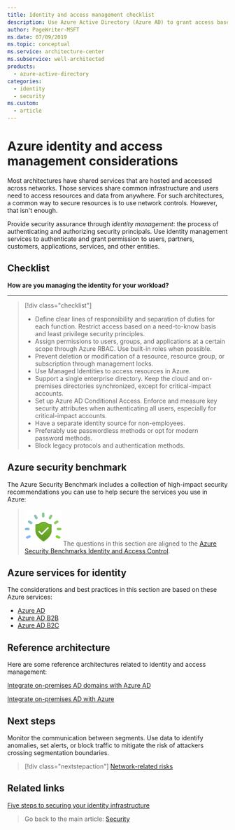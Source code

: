 ```yaml
---
title: Identity and access management checklist
description: Use Azure Active Directory (Azure AD) to grant access based on identity authentication and authorization.
author: PageWriter-MSFT
ms.date: 07/09/2019
ms.topic: conceptual
ms.service: architecture-center
ms.subservice: well-architected
products:
  - azure-active-directory
categories:
  - identity
  - security
ms.custom:
  - article
---
```


# Azure identity and access management considerations

Most architectures have shared services that are hosted and accessed across networks. Those services share common infrastructure and users need to access resources and data from anywhere. For such architectures, a common way to secure resources is to use network controls. However, that isn't enough.

Provide security assurance through _identity management_: the process of authenticating and authorizing security principals. Use identity management services to authenticate and grant permission to users, partners, customers, applications, services, and other entities.

## Checklist

**How are you managing the identity for your workload?**
***
> [!div class="checklist"]
>
> - Define clear lines of responsibility and separation of duties for each function. Restrict access based on a need-to-know basis and least privilege security principles.
> - Assign permissions to users, groups, and applications at a certain scope through Azure RBAC. Use built-in roles when possible.
> - Prevent deletion or modification of a resource, resource group, or subscription through management locks.
> - Use Managed Identities to access resources in Azure.
> - Support a single enterprise directory. Keep the cloud and on-premises directories synchronized, except for critical-impact accounts.
> - Set up Azure AD Conditional Access. Enforce and measure key security attributes when authenticating all users, especially for critical-impact accounts.
> - Have a separate identity source for non-employees.
> - Preferably use passwordless methods or opt for modern password methods.
> - Block legacy protocols and authentication methods.

## Azure security benchmark

The Azure Security Benchmark includes a collection of high-impact security recommendations you can use to help secure the services you use in Azure:

> ![Security Benchmark](../../_images/benchmark-security.svg) The questions in this section are aligned to the [Azure Security Benchmarks Identity and Access Control](/azure/security/benchmarks/security-controls-v3-identity-management).

## Azure services for identity

The considerations and best practices in this section are based on these Azure services:

- [Azure AD](/azure/active-directory/)
- [Azure AD B2B](/azure/active-directory/b2b/)
- [Azure AD B2C](/azure/active-directory-b2c/)

## Reference architecture

Here are some reference architectures related to identity and access management:

[Integrate on-premises AD domains with Azure AD](../../reference-architectures/identity/azure-ad.yml)

[Integrate on-premises AD with Azure](../../reference-architectures/identity/index.yml)

## Next steps

Monitor the communication between segments. Use data to identify anomalies, set alerts, or block traffic to mitigate the risk of attackers crossing segmentation boundaries.

> [!div class="nextstepaction"]
> [Network-related risks](./design-network.md)

## Related links

[Five steps to securing your identity infrastructure](/azure/security/fundamentals/steps-secure-identity)

> Go back to the main article: [Security](overview.md)
